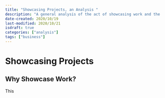 ```yaml
---
title: "Showcasing Projects, an Analysis "
description: "A general analysis of the act of showcasing work and the challenge that follow" 
date-created: 2020/10/19
last-modified: 2020/10/21
isdraft: true
categories: ["analysis"]
tags: ["business"]
---
```



# Showcasing Projects 

## Why Showcase Work? 

This 